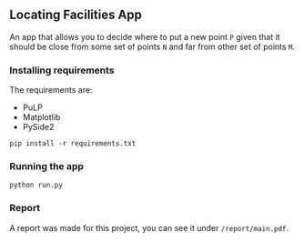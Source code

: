 ## Locating Facilities App

An app that allows you to decide where to put a new point `P` given that it should be close from some set of points `N` and far from other set of points `M`.

### Installing requirements

The requirements are:

- PuLP
- Matplotlib
- PySide2

```
pip install -r requirements.txt
```

### Running the app

```
python run.py
```

### Report

A report was made for this project, you can see it under `/report/main.pdf`.